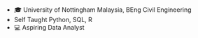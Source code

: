 - 🎓 University of Nottingham Malaysia, BEng Civil Engineering
- Self Taught Python, SQL, R
- 💻 Aspiring Data Analyst
<!---
K-eet/K-eet is a ✨ special ✨ repository because its `README.md` (this file) appears on your GitHub profile.
You can click the Preview link to take a look at your changes.
--->

